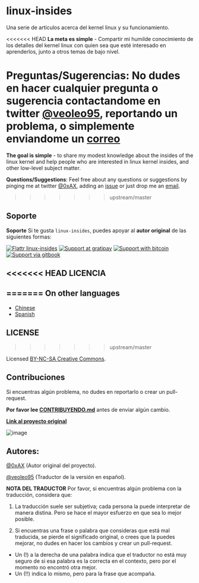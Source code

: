 linux-insides
==============

Una serie de artículos acerca del kernel linux y su funcionamiento.

<<<<<<< HEAD
**La meta es simple** -  Compartir mi humilde conocimiento de los detalles
del kernel linux con quien sea que esté interesado en aprenderlos, junto a
otros temas de bajo nivel.

**Preguntas/Sugerencias**: No dudes en hacer cualquier pregunta o sugerencia
contactandome en twitter [@veoleo95](https://twitter.com/veoleo95), reportando un
problema, o simplemente enviandome un [correo](mailto:leolespaul@gmail.com)
=======
**The goal is simple** - to share my modest knowledge about the insides of the linux kernel and help people who are interested in linux kernel insides, and other low-level subject matter.

**Questions/Suggestions**: Feel free about any questions or suggestions by pinging me at twitter [@0xAX](https://twitter.com/0xAX), adding an [issue](https://github.com/0xAX/linux-insides/issues/new) or just drop me an [email](mailto:anotherworldofworld@gmail.com).
>>>>>>> upstream/master

Soporte
-------

**Soporte** Si te gusta `linux-insides`, puedes apoyar al **autor original**
de las siguientes formas:

[![Flattr linux-insides](https://img.shields.io/badge/donate-flattr-green.svg)](https://flattr.com/submit/auto?user_id=0xAX&url=https://github.com/0xAX/linux-insides/&title=linux-insed) [![Support at gratipay](http://img.shields.io/gratipay/0xAX.svg)](https://gratipay.com/0xAX/) [![Support with bitcoin](https://img.shields.io/badge/donate-bitcoin-green.svg)](https://www.coinbase.com/checkouts/0bfa452a41cf52c0b3f99500b4f31685) [![Support via gitbook](https://img.shields.io/badge/donate-gitbook-green.svg)](https://gumroad.com/l/gitbook_54c9232c1db1670300055523?wanted=true)

<<<<<<< HEAD
LICENCIA
--------
=======
On other languages
-------------------

  * [Chinese](https://github.com/MintCN/linux-insides-zh)
  * [Spanish](https://github.com/leolas95/linux-insides)

LICENSE
-------------
>>>>>>> upstream/master

Licensed [BY-NC-SA Creative Commons](http://creativecommons.org/licenses/by-nc-sa/4.0/).

Contribuciones
--------------

Si encuentras algún problema, no dudes en reportarlo o crear un pull-request.

**Por favor lee [CONTRIBUYENDO.md](https://github.com/leolas95/linux-insides/blob/master/CONTRIBUYENDO.md)** antes de enviar algún cambio.

**[Link al proyecto original](https://github.com/0xAX/linux-insides)**

![image](http://oi58.tinypic.com/23upobq.jpg)

Autores:
-------

[@0xAX](https://twitter.com/0xAX) (Autor original del proyecto).

[@veoleo95](https://twitter.com/veoleo95) (Traductor de la versión en español).

**NOTA DEL TRADUCTOR**
Por favor, si encuentras algún problema con la traducción, considera que:

1. La traducción suele ser subjetiva; cada persona la puede interpretar de
manera distina. Pero se hace el mayor esfuerzo en que sea lo mejor posible.

2. Si encuentras una frase o palabra que consideras que está mal traducida,
se pierde el significado original, o crees que la puedes mejorar, no dudes
en hacer los cambios y crear un pull-request.

* Un (!) a la derecha de una palabra indica que el traductor no está muy seguro
de si esa palabra es la correcta en el contexto, pero por el momento no encontró
otra mejor.
* Un (!!) indica lo mismo, pero para la frase que acompaña.

